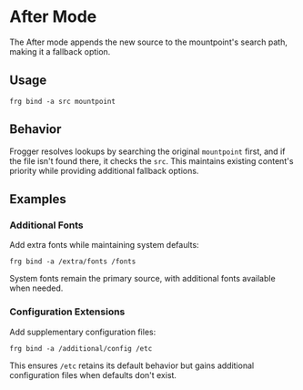 # After Mode

The After mode appends the new source to the mountpoint's search path, making it a fallback option.

## Usage

```shell
frg bind -a src mountpoint
```

## Behavior

Frogger resolves lookups by searching the original `mountpoint` first, and if the file isn't found there, it checks the `src`. This maintains existing content's priority while providing additional fallback options.

## Examples

### Additional Fonts

Add extra fonts while maintaining system defaults:

```shell
frg bind -a /extra/fonts /fonts
```

System fonts remain the primary source, with additional fonts available when needed.

### Configuration Extensions

Add supplementary configuration files:

```shell
frg bind -a /additional/config /etc
```

This ensures `/etc` retains its default behavior but gains additional configuration files when defaults don't exist.
